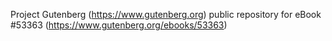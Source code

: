 Project Gutenberg (https://www.gutenberg.org) public repository for
eBook #53363 (https://www.gutenberg.org/ebooks/53363)
